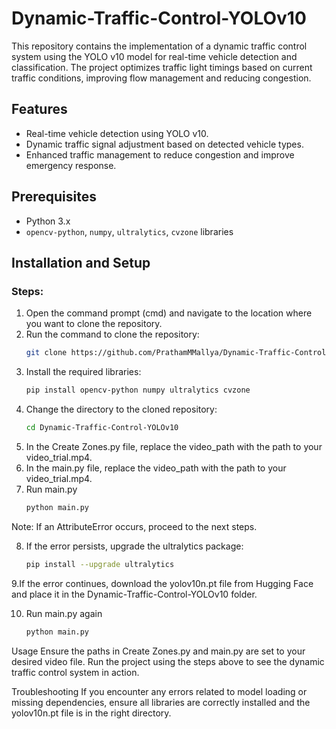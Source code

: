 # Dynamic-Traffic-Control-YOLOv10

This repository contains the implementation of a dynamic traffic control system using the YOLO v10 model for real-time vehicle detection and classification. The project optimizes traffic light timings based on current traffic conditions, improving flow management and reducing congestion.

## Features
- Real-time vehicle detection using YOLO v10.
- Dynamic traffic signal adjustment based on detected vehicle types.
- Enhanced traffic management to reduce congestion and improve emergency response.

## Prerequisites
- Python 3.x
- `opencv-python`, `numpy`, `ultralytics`, `cvzone` libraries

## Installation and Setup

### Steps:
1. Open the command prompt (cmd) and navigate to the location where you want to clone the repository.
2. Run the command to clone the repository:
   ```bash
   git clone https://github.com/PrathamMMallya/Dynamic-Traffic-Control-YOLOv10.git
3.  Install the required libraries:
     ```bash
     pip install opencv-python numpy ultralytics cvzone
4.  Change the directory to the cloned repository:
      ```bash
      cd Dynamic-Traffic-Control-YOLOv10
5. In the Create Zones.py file, replace the video_path with the path to your video_trial.mp4.
6. In the main.py file, replace the video_path with the path to your video_trial.mp4.
7. Run main.py
    ```bash
    python main.py
  Note: If an AttributeError occurs, proceed to the next steps.

8. If the error persists, upgrade the ultralytics package:
   ```bash
   pip install --upgrade ultralytics
9.If the error continues, download the yolov10n.pt file from Hugging Face and place it in the Dynamic-Traffic-Control-YOLOv10 folder.

10. Run main.py again
    ```bash
    python main.py
Usage
Ensure the paths in Create Zones.py and main.py are set to your desired video file.
Run the project using the steps above to see the dynamic traffic control system in action.

Troubleshooting
If you encounter any errors related to model loading or missing dependencies, ensure all libraries are correctly installed and the yolov10n.pt file is in the right directory.

 

